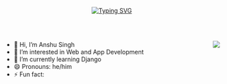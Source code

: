 <p align="center">
  <a href="https://git.io/typing-svg"><img src="https://readme-typing-svg.demolab.com?font=Poor+Story&size=50&pause=1000&center=true&vCenter=true&width=435&lines=Welcome+to+my+profile!;I+am+a+Student;I+am+an+Artist" alt="Typing SVG" /></a>
</p>

<br></br>

<img align="right" src="https://d6f6d0kpz0gyr.cloudfront.net/uploads/images-archive/Blog/Gifs/computers.gif">


- 👋 Hi, I’m Anshu Singh
- 👀 I’m interested in Web and App Development
- 🌱 I’m currently learning Django
- 😄 Pronouns: he/him
- ⚡ Fun fact:

<!---
Anshu-K-Singh/Anshu-K-Singh is a ✨ special ✨ repository because its `README.md` (this file) appears on your GitHub profile.
You can click the Preview link to take a look at your changes.
--->
